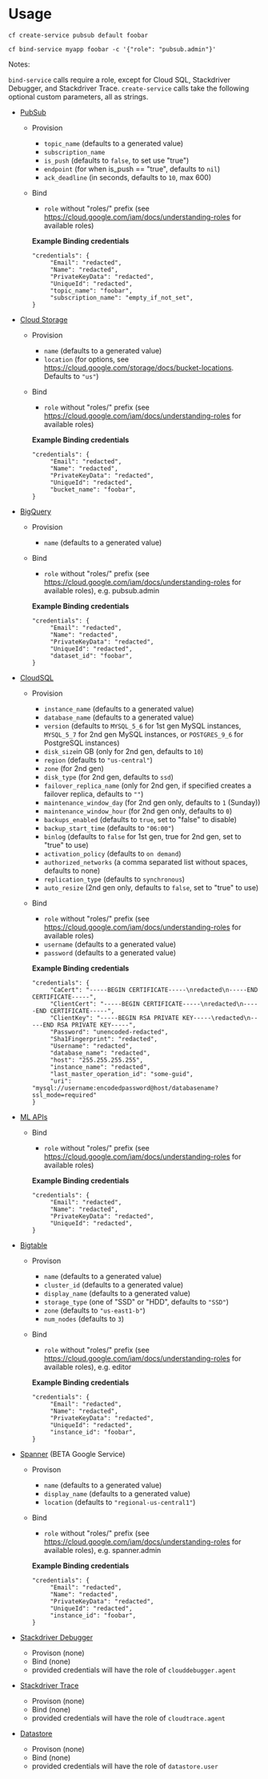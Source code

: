 # Usage

`cf create-service pubsub default foobar`

`cf bind-service myapp foobar -c '{"role": "pubsub.admin"}'`

Notes:

`bind-service` calls require a role, except for Cloud SQL, Stackdriver Debugger, and Stackdriver Trace.
`create-service` calls take the following optional custom parameters, all as strings.


* [PubSub](https://cloud.google.com/pubsub/docs/)
    * Provision
        * `topic_name` (defaults to a generated value)
        * `subscription_name`
        * `is_push` (defaults to `false`, to set use "true")
        * `endpoint` (for when is_push == "true", defaults to `nil`)
        * `ack_deadline` (in seconds, defaults to `10`, max 600)
    * Bind
        * `role` without "roles/" prefix (see https://cloud.google.com/iam/docs/understanding-roles for available roles)

        **Example Binding credentials**

        ```
        "credentials": {
             "Email": "redacted",
             "Name": "redacted",
             "PrivateKeyData": "redacted",
             "UniqueId": "redacted",
             "topic_name": "foobar",
             "subscription_name": "empty_if_not_set",
        }
        ```

* [Cloud Storage](https://cloud.google.com/storage/docs/)
    * Provision
        * `name` (defaults to a generated value)
        * `location` (for options, see https://cloud.google.com/storage/docs/bucket-locations. Defaults to `"us"`)
    * Bind
        * `role` without "roles/" prefix (see https://cloud.google.com/iam/docs/understanding-roles for available roles)

        **Example Binding credentials**

        ```
        "credentials": {
             "Email": "redacted",
             "Name": "redacted",
             "PrivateKeyData": "redacted",
             "UniqueId": "redacted",
             "bucket_name": "foobar",
        }
        ```

* [BigQuery](https://cloud.google.com/bigquery/docs/)
    * Provision
        * `name` (defaults to a generated value)
    * Bind
        * `role` without "roles/" prefix (see https://cloud.google.com/iam/docs/understanding-roles for available roles), e.g. pubsub.admin

        **Example Binding credentials**

        ```
        "credentials": {
             "Email": "redacted",
             "Name": "redacted",
             "PrivateKeyData": "redacted",
             "UniqueId": "redacted",
             "dataset_id": "foobar",
        }
        ```

* [CloudSQL](https://cloud.google.com/sql/docs/)
    * Provision
        * `instance_name` (defaults to a generated value)
        * `database_name` (defaults to a generated value)
        * `version` (defaults to `MYSQL_5_6` for 1st gen MySQL instances, `MYSQL_5_7` for 2nd gen MySQL instances, or `POSTGRES_9_6` for PostgreSQL instances)
        * `disk_size`in GB (only for 2nd gen, defaults to `10`)
        * `region` (defaults to `"us-central"`)
        * `zone` (for 2nd gen)
        * `disk_type` (for 2nd gen, defaults to `ssd`)
        * `failover_replica_name` (only for 2nd gen, if specified creates a failover replica, defaults to `""`)
        * `maintenance_window_day` (for 2nd gen only, defaults to `1` (Sunday))
        * `maintenance_window_hour` (for 2nd gen only, defaults to `0`)
        * `backups_enabled` (defaults to `true`, set to "false" to disable)
        * `backup_start_time` (defaults to `"06:00"`)
        * `binlog` (defaults to `false` for 1st gen, true for 2nd gen, set to "true" to use)
        * `activation_policy` (defaults to `on demand`)
        * `authorized_networks` (a comma separated list without spaces, defaults to none)
        * `replication_type` (defaults to `synchronous`)
        * `auto_resize` (2nd gen only, defaults to `false`, set to "true" to use)
    * Bind
        * `role` without "roles/" prefix (see https://cloud.google.com/iam/docs/understanding-roles for available roles)
        * `username` (defaults to a generated value)
        * `password` (defaults to a generated value)

        **Example Binding credentials**

        ```
        "credentials": {
             "CaCert": "-----BEGIN CERTIFICATE-----\nredacted\n-----END CERTIFICATE-----",
             "ClientCert": "-----BEGIN CERTIFICATE-----\nredacted\n-----END CERTIFICATE-----",
             "ClientKey": "-----BEGIN RSA PRIVATE KEY-----\redacted\n-----END RSA PRIVATE KEY-----",
             "Password": "unencoded-redacted",
             "Sha1Fingerprint": "redacted",
             "Username": "redacted",
             "database_name": "redacted",
             "host": "255.255.255.255",
             "instance_name": "redacted",
             "last_master_operation_id": "some-guid",
             "uri": "mysql://username:encodedpassword@host/databasename?ssl_mode=required"
        }
        ```

* [ML APIs](https://cloud.google.com/ml/)
    * Bind
        * `role` without "roles/" prefix (see https://cloud.google.com/iam/docs/understanding-roles for available roles)

        **Example Binding credentials**

        ```
        "credentials": {
             "Email": "redacted",
             "Name": "redacted",
             "PrivateKeyData": "redacted",
             "UniqueId": "redacted",
        }
        ```

* [Bigtable](https://cloud.google.com/bigtable/docs/)
    * Provison
        * `name` (defaults to a generated value)
        * `cluster_id` (defaults to a generated value)
        * `display_name` (defaults to a generated value)
        * `storage_type` (one of "SSD" or "HDD", defaults to `"SSD"`)
        * `zone` (defaults to `"us-east1-b"`)
        * `num_nodes` (defaults to `3`)
    * Bind
        * `role` without "roles/" prefix (see https://cloud.google.com/iam/docs/understanding-roles for available roles), e.g. editor

        **Example Binding credentials**

        ```
        "credentials": {
             "Email": "redacted",
             "Name": "redacted",
             "PrivateKeyData": "redacted",
             "UniqueId": "redacted",
             "instance_id": "foobar",
        }
        ```

* [Spanner](https://cloud.google.com/spanner/docs/) (BETA Google Service)
    * Provison
        * `name` (defaults to a generated value)
        * `display_name` (defaults to a generated value)
        * `location` (defaults to `"regional-us-central1"`)
    * Bind
        * `role` without "roles/" prefix (see https://cloud.google.com/iam/docs/understanding-roles for available roles), e.g. spanner.admin

        **Example Binding credentials**

        ```
        "credentials": {
             "Email": "redacted",
             "Name": "redacted",
             "PrivateKeyData": "redacted",
             "UniqueId": "redacted",
             "instance_id": "foobar",
        }
        ```

* [Stackdriver Debugger](https://cloud.google.com/debugger/)
    * Provison (none)
    * Bind (none)
	* provided credentials will have the role of `clouddebugger.agent`

* [Stackdriver Trace](https://cloud.google.com/trace/)
    * Provison (none)
    * Bind (none)
	* provided credentials will have the role of `cloudtrace.agent`
	
* [Datastore](https://cloud.google.com/datastore/)
    * Provison (none)
    * Bind (none)
	* provided credentials will have the role of `datastore.user`	
